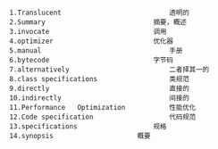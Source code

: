 	1.Translucent							透明的
	2.Summary							摘要，概述
	3.invocate							调用
	4.optimizer							优化器
	5.manual								手册	
	6.bytecode							字节码
	7.alternatively							二者择其一的
	8.class specifications					类规范
	9.directly								直接的
	10.indirectly							间接的
	11.Performance   Optimization			性能优化
	12.Code specification					代码规范				
	13.specifications					规格				
	14.synopsis						概要